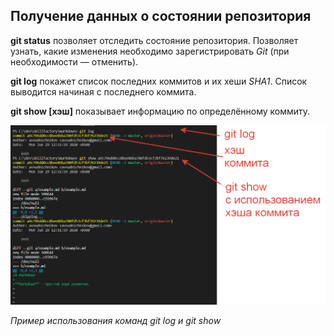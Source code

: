 ## Получение данных о состоянии репозитория


**git status** позволяет отследить состояние репозитория. Позволяет узнать, какие изменения необходимо зарегистрировать *Git* (при необходимости — отменить).

**git log** покажет список последних коммитов и их хеши *SHA1*. Список выводится начиная с последнего коммита.

**git show [хэш]** показывает информацию по определённому коммиту.

![status_repository](status_repository.png)

*Пример использования команд git log и git show*